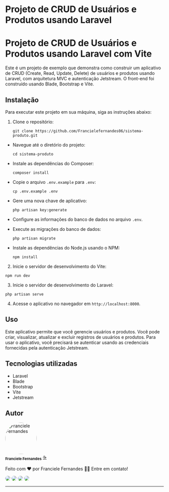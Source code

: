 # Projeto de CRUD de Usuários e Produtos usando Laravel

# Projeto de CRUD de Usuários e Produtos usando Laravel com Vite

Este é um projeto de exemplo que demonstra como construir um aplicativo de CRUD (Create, Read, Update, Delete) de usuários e produtos usando Laravel, com arquitetura MVC e autenticação Jetstream. O front-end foi construído usando Blade, Bootstrap e Vite.

## Instalação

Para executar este projeto em sua máquina, siga as instruções abaixo:

1. Clone o repositório:
    
    ```
    git clone https://github.com/Francielefernandes06/sistema-produto.git
    
    ```
    

- Navegue até o diretório do projeto:
    
    ```
    cd sistema-produto
    
    ```
    

- Instale as dependências do Composer:
    
    ```
    composer install
    ```
    

- Copie o arquivo `.env.example` para `.env`:
    
    ```
   cp .env.example .env
    
    ```
    

- Gere uma nova chave de aplicativo:
    
    ```
    php artisan key:generate
    
    ```
    

- Configure as informações do banco de dados no arquivo `.env`.

- Execute as migrações do banco de dados:
    
    ```
    php artisan migrate
    ```
    

- Instale as dependências do Node.js usando o NPM:
    
    ```
    npm install
    ```
    

2. Inicie o servidor de desenvolvimento do Vite:



```
npm run dev

```

3. Inicie o servidor de desenvolvimento do Laravel:


```
php artisan serve

```

4. Acesse o aplicativo no navegador em `http://localhost:8000`.

## Uso

Este aplicativo permite que você gerencie usuários e produtos. Você pode criar, visualizar, atualizar e excluir registros de usuários e produtos. Para usar o aplicativo, você precisará se autenticar usando as credenciais fornecidas pela autenticação Jetstream.

## Tecnologias utilizadas

- Laravel
- Blade
- Bootstrap
- Vite
- Jetstream

## Autor

<a href="https://github.com/Francielefernandes06">
 <img style="border-radius: 50%;" src="https://avatars.githubusercontent.com/u/76757362?s=400&u=684d36af428031c5325f144e85574faa68f9b60f&v=4" width="100px;" alt="Franciele Fernandes"/>
 <br />
 <sub><b>Franciele Fernandes</b></sub></a> <a href="https://github.com/Francielefernandes06" title="GitHub">☕</a>


Feito com ❤️ por Franciele Fernandes 👋🏽 Entre em contato!

<a href="https://instagram.com/franciele_fernandes06" target="_blank"><img style="border-radius: 50px;" src="https://img.shields.io/badge/-Instagram-%23b6008b?style=for-the-badge&logo=instagram&logoColor=white" target="_blank"></a>
<a href = "mailto:francielefernandes126@gmail.com"><img style="border-radius: 50px;" src="https://img.shields.io/badge/-Gmail-%23d3403a?style=for-the-badge&logo=gmail&logoColor=white" target="_blank"></a>
 <a href="https://www.linkedin.com/in/franciele-fernandes-92556b1a7/" target="_blank"><img style="border-radius: 50px;" src="https://img.shields.io/badge/-LinkedIn-%230077B5?style=for-the-badge&logo=linkedin&logoColor=white" target="_blank"></a> 
 <a href="https://wa.me/5584994285704?text=Olá,%20Franciele%20Fernandes.%20Tudo%20bem?" target="_blank"><img style="border-radius: 50px;" src="https://img.shields.io/badge/-WhatsApp-%2325c862?style=for-the-badge&logo=whatsapp&logoColor=white" target="_blank"></a>

 <hr>
